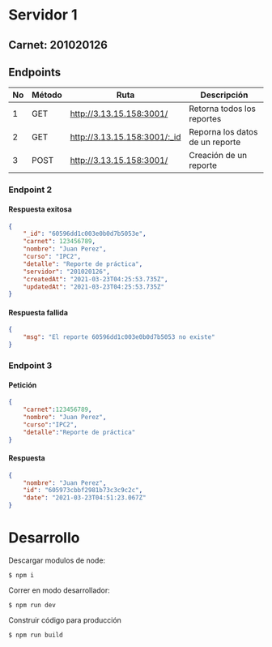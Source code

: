 # Servidor 1 

## Carnet: 201020126

## Endpoints

|No|Método|Ruta|Descripción|
|-|-|-|-|
|1|GET| http://3.13.15.158:3001/| Retorna todos los reportes|
|2|GET| http://3.13.15.158:3001/:_id |Reporna los datos de un reporte|
|3|POST| http://3.13.15.158:3001/ |Creación de un reporte|
 
 ### Endpoint 2

#### Respuesta exitosa
```json
{
    "_id": "60596dd1c003e0b0d7b5053e",
    "carnet": 123456789,
    "nombre": "Juan Perez",
    "curso": "IPC2",
    "detalle": "Reporte de práctica",
    "servidor": "201020126",
    "createdAt": "2021-03-23T04:25:53.735Z",
    "updatedAt": "2021-03-23T04:25:53.735Z"
}

```

#### Respuesta fallida
```json
{
    "msg": "El reporte 60596dd1c003e0b0d7b5053 no existe"
}
```


### Endpoint 3

#### Petición
```json
{
    "carnet":123456789,
    "nombre": "Juan Perez",
    "curso":"IPC2",
    "detalle":"Reporte de práctica"
}
```

#### Respuesta
```json
{
    "nombre": "Juan Perez",
    "id": "605973cbbf2981b73c3c9c2c",
    "date": "2021-03-23T04:51:23.067Z"
}
```
# Desarrollo
 Descargar modulos de node:

 ```shell
 $ npm i
```

Correr en modo desarrollador:
 ```shell
 $ npm run dev
```
Construir código para producción
 ```shell
 $ npm run build
```




